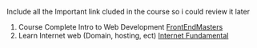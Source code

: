 Include all the Important link cluded in the course so i could review it later
1. Course Complete Intro to Web Development [FrontEndMasters](https://frontendmasters.com/courses/web-development-v3/)
2. Learn Internet web (Domain, hosting, ect) [Internet Fundamental](https://internetfundamentals.com/)
